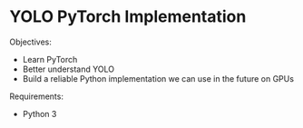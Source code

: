 # YOLO PyTorch Implementation

Objectives:

  * Learn PyTorch
  * Better understand YOLO
  * Build a reliable Python implementation we can use in the future on GPUs

Requirements:

  * Python 3
